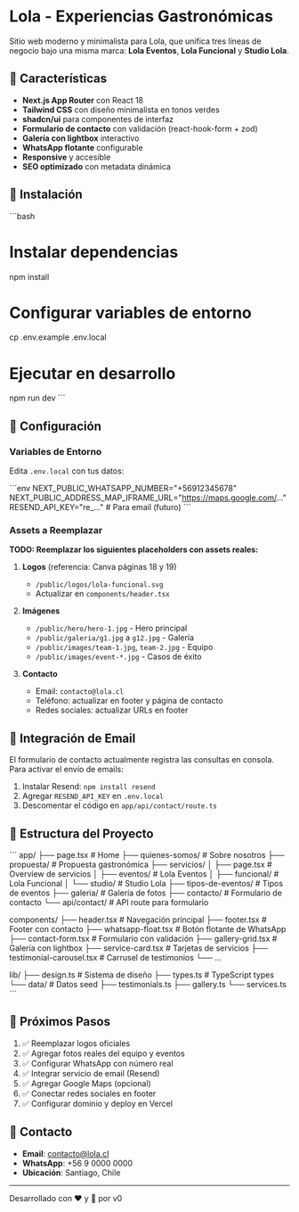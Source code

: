# Lola - Experiencias Gastronómicas

Sitio web moderno y minimalista para Lola, que unifica tres líneas de negocio bajo una misma marca: **Lola Eventos**, **Lola Funcional** y **Studio Lola**.

## 🌿 Características

- **Next.js App Router** con React 18
- **Tailwind CSS** con diseño minimalista en tonos verdes
- **shadcn/ui** para componentes de interfaz
- **Formulario de contacto** con validación (react-hook-form + zod)
- **Galería con lightbox** interactivo
- **WhatsApp flotante** configurable
- **Responsive** y accesible
- **SEO optimizado** con metadata dinámica

## 🚀 Instalación

\`\`\`bash
# Instalar dependencias
npm install

# Configurar variables de entorno
cp .env.example .env.local

# Ejecutar en desarrollo
npm run dev
\`\`\`

## 📝 Configuración

### Variables de Entorno

Edita `.env.local` con tus datos:

\`\`\`env
NEXT_PUBLIC_WHATSAPP_NUMBER="+56912345678"
NEXT_PUBLIC_ADDRESS_MAP_IFRAME_URL="https://maps.google.com/..."
RESEND_API_KEY="re_..." # Para email (futuro)
\`\`\`

### Assets a Reemplazar

**TODO: Reemplazar los siguientes placeholders con assets reales:**

1. **Logos** (referencia: Canva páginas 18 y 19)
   - `/public/logos/lola-funcional.svg`
   - Actualizar en `components/header.tsx`

2. **Imágenes**
   - `/public/hero/hero-1.jpg` - Hero principal
   - `/public/galeria/g1.jpg` a `g12.jpg` - Galería
   - `/public/images/team-1.jpg`, `team-2.jpg` - Equipo
   - `/public/images/event-*.jpg` - Casos de éxito

3. **Contacto**
   - Email: `contacto@lola.cl`
   - Teléfono: actualizar en footer y página de contacto
   - Redes sociales: actualizar URLs en footer

## 📧 Integración de Email

El formulario de contacto actualmente registra las consultas en consola. Para activar el envío de emails:

1. Instalar Resend: `npm install resend`
2. Agregar `RESEND_API_KEY` en `.env.local`
3. Descomentar el código en `app/api/contact/route.ts`

## 🎨 Estructura del Proyecto

\`\`\`
app/
├── page.tsx                    # Home
├── quienes-somos/             # Sobre nosotros
├── propuesta/                 # Propuesta gastronómica
├── servicios/
│   ├── page.tsx              # Overview de servicios
│   ├── eventos/              # Lola Eventos
│   ├── funcional/            # Lola Funcional
│   └── studio/               # Studio Lola
├── tipos-de-eventos/         # Tipos de eventos
├── galeria/                  # Galería de fotos
├── contacto/                 # Formulario de contacto
└── api/contact/              # API route para formulario

components/
├── header.tsx                # Navegación principal
├── footer.tsx                # Footer con contacto
├── whatsapp-float.tsx        # Botón flotante de WhatsApp
├── contact-form.tsx          # Formulario con validación
├── gallery-grid.tsx          # Galería con lightbox
├── service-card.tsx          # Tarjetas de servicios
├── testimonial-carousel.tsx  # Carrusel de testimonios
└── ...

lib/
├── design.ts                 # Sistema de diseño
├── types.ts                  # TypeScript types
└── data/                     # Datos seed
    ├── testimonials.ts
    ├── gallery.ts
    └── services.ts
\`\`\`

## 🎯 Próximos Pasos

1. ✅ Reemplazar logos oficiales
2. ✅ Agregar fotos reales del equipo y eventos
3. ✅ Configurar WhatsApp con número real
4. ✅ Integrar servicio de email (Resend)
5. ✅ Agregar Google Maps (opcional)
6. ✅ Conectar redes sociales en footer
7. ✅ Configurar dominio y deploy en Vercel

## 📱 Contacto

- **Email**: contacto@lola.cl
- **WhatsApp**: +56 9 0000 0000
- **Ubicación**: Santiago, Chile

---

Desarrollado con ❤️ y 🌿 por v0
